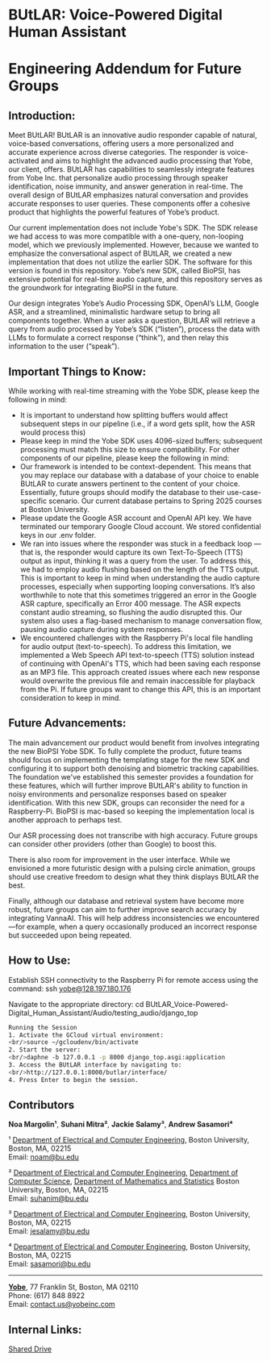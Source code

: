 # BUtLAR: Voice-Powered Digital Human Assistant
# Engineering Addendum for Future Groups

**Introduction:**
----------------------------------------------------------------------------------------------------

Meet BUtLAR! BUtLAR is an innovative audio responder capable of natural, voice-based conversations, offering users a more personalized and accurate experience across diverse categories. The responder is voice-activated and aims to highlight the advanced audio processing that Yobe, our client, offers. BUtLAR has capabilities to seamlessly integrate features from Yobe Inc. that personalize audio processing through speaker identification, noise immunity, and answer generation in real-time. The overall design of BUtLAR emphasizes natural conversation and provides accurate responses to user queries. These components offer a cohesive product that highlights the powerful features of Yobe’s product.

Our current implementation does not include Yobe's SDK. The SDK release we had access to was more compatible with a one-query, non-looping model, which we previously implemented. However, because we wanted to emphasize the conversational aspect of BUtLAR, we created a new implementation that does not utilize the earlier SDK. The software for this version is found in this repository. Yobe’s new SDK, called BioPSI, has extensive potential for real-time audio capture, and this repository serves as the groundwork for integrating BioPSI in the future.

Our design integrates Yobe’s Audio Processing SDK, OpenAI’s LLM, Google ASR, and a streamlined, minimalistic hardware setup to bring all components together. When a user asks a question, BUtLAR will retrieve a query from audio processed by Yobe’s SDK (“listen”), process the data with LLMs to formulate a correct response (“think”), and then relay this information to the user (“speak”). 

**Important Things to Know:**
----------------------------------------------------------------------------------------------------
While working with real-time streaming with the Yobe SDK, please keep the following in mind:
* It is important to understand how splitting buffers would affect subsequent steps in our pipeline (i.e., if a word gets split, how the ASR would process this)
* Please keep in mind the Yobe SDK uses 4096-sized buffers; subsequent processing must match this size to ensure compatibility.
For other components of our pipeline, please keep the following in mind:
* Our framework is intended to be context-dependent. This means that you may replace our database with a database of your choice to enable BUtLAR to curate answers pertinent to the content of your choice. Essentially, future groups should modify the database to their use-case-specific scenario. Our current database pertains to Spring 2025 courses at Boston University.
* Please update the Google ASR account and OpenAI API key. We have terminated our temporary Google Cloud account. We stored confidential keys in our .env folder.
* We ran into issues where the responder was stuck in a feedback loop — that is, the responder would capture its own Text-To-Speech (TTS) output as input, thinking it was a query from the user. To address this, we had to employ audio flushing based on the length of the TTS output. This is important to keep in mind when understanding the audio capture processes, especially when supporting looping conversations. It’s also worthwhile to note that this sometimes triggered an error in the Google ASR capture, specifically an Error 400 message. The ASR expects constant audio streaming, so flushing the audio disrupted this. Our system also uses a flag-based mechanism to manage conversation flow, pausing audio capture during system responses. 
* We encountered challenges with the Raspberry Pi's local file handling for audio output (text-to-speech). To address this limitation, we implemented a Web Speech API text-to-speech (TTS) solution instead of continuing with OpenAI's TTS, which had been saving each response as an MP3 file. This approach created issues where each new response would overwrite the previous file and remain inaccessible for playback from the Pi. If future groups want to change this API, this is an important consideration to keep in mind. 


**Future Advancements:**
----------------------------------------------------------------------------------------------------
The main advancement our product would benefit from involves integrating the new BioPSI Yobe SDK. To fully complete the product, future teams should focus on implementing the templating stage for the new SDK and configuring it to support both denoising and biometric tracking capabilities. The foundation we've established this semester provides a foundation for these features, which will further improve BUtLAR's ability to function in noisy environments and personalize responses based on speaker identification. With this new SDK, groups can reconsider the need for a Raspberry-Pi. BioPSI is mac-based so keeping the implementation local is another approach to perhaps test.

Our ASR processing does not transcribe with high accuracy. Future groups can consider other providers (other than Google) to boost this.

There is also room for improvement in the user interface. While we envisioned a more futuristic design with a pulsing circle animation, groups should use creative freedom to design what they think displays BUtLAR the best. 

Finally, although our database and retrieval system have become more robust, future groups can aim to further improve search accuracy by integrating VannaAI. This will help address inconsistencies we encountered—for example, when a query occasionally produced an incorrect response but succeeded upon being repeated.


**How to Use:**
----------------------------------------------------------------------------------------------------
Establish SSH connectivity to the Raspberry Pi for remote access using the command:
ssh yobe@128.197.180.176

Navigate to the appropriate directory:
cd BUtLAR_Voice-Powered-Digital_Human_Assistant/Audio/testing_audio/django_top
```bash
Running the Session
1. Activate the GCloud virtual environment:
<br/>source ~/gcloudenv/bin/activate
2. Start the server:
<br/>daphne -b 127.0.0.1 -p 8000 django_top.asgi:application
3. Access the BUtLAR interface by navigating to:
<br/>http://127.0.0.1:8000/butlar/interface/
4. Press Enter to begin the session.
```

## Contributors

**Noa Margolin¹**, **Suhani Mitra²**, **Jackie Salamy³**, **Andrew Sasamori⁴**

¹ [Department of Electrical and Computer Engineering](https://www.bu.edu/eng/departments/ece/), Boston University, Boston, MA, 02215  
Email: [noam@bu.edu](mailto:noam@bu.edu)

² [Department of Electrical and Computer Engineering](https://www.bu.edu/eng/departments/ece/), [Department of Computer Science](https://www.bu.edu/cs/), [Department of Mathematics and Statistics](https://www.bu.edu/math/) Boston University, Boston, MA, 02215  
Email: [suhanim@bu.edu](mailto:suhanim@bu.edu)

³ [Department of Electrical and Computer Engineering](https://www.bu.edu/eng/departments/ece/), Boston University, Boston, MA, 02215  
Email: [jesalamy@bu.edu](mailto:jesalamy@bu.edu)

⁴ [Department of Electrical and Computer Engineering](https://www.bu.edu/eng/departments/ece/), Boston University, Boston, MA, 02215  
Email: [sasamori@bu.edu](mailto:sasamori@bu.edu)

----------------------------------------------------------------------------------------------------

[**Yobe**](https://yobeinc.com/), 77 Franklin St, Boston, MA 02110  
Phone: (617) 848 8922  
Email: [contact.us@yobeinc.com](mailto:contact.us@yobeinc.com)

## Internal Links:
[Shared Drive](https://drive.google.com/drive/u/1/folders/0APRJN7ri7rJUUk9PVA)
